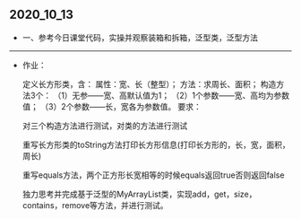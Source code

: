 ## 2020_10_13

- 一、参考今日课堂代码，实操并观察装箱和拆箱，泛型类，泛型方法

------

* 作业：

  定义长方形类，含：
属性：宽、长（整型）；
  方法：求周长、面积；
构造方法3个：
  （1）无参——宽、高默认值为1；
  （2）1个参数——宽、高均为参数值；
  （3）2个参数——长，宽各为参数值。
  要求：
  
  对三个构造方法进行测试，对类的方法进行测试
  
  重写长方形类的toString方法打印长方形信息(打印长方形的，长，宽，面积，周长)
  
  重写equals方法，两个正方形长宽相等的时候equals返回true否则返回false
  
  
  
  独力思考并完成基于泛型的MyArrayList类，实现add，get，size，contains，remove等方法，并进行测试。
  
  
  
  
  
  
  
  